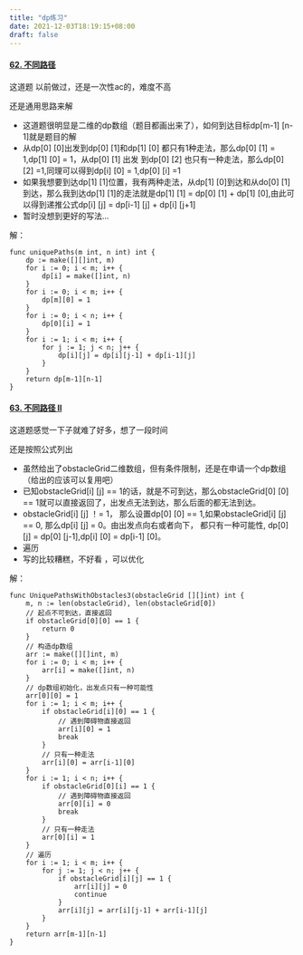 ```yaml
---
title: "dp练习"
date: 2021-12-03T18:19:15+08:00
draft: false
---
```


#### [62. 不同路径](https://leetcode-cn.com/problems/unique-paths/)

这道题 以前做过，还是一次性ac的，难度不高

还是通用思路来解

- 这道题很明显是二维的dp数组（题目都画出来了），如何到达目标dp[m-1] [n-1]就是题目的解
- 从dp[0] [0]出发到dp[0] [1]和dp[1] [0] 都只有1种走法，那么dp[0] [1] = 1,dp[1] [0] = 1，从dp[0] [1] 出发 到dp[0] [2] 也只有一种走法，那么dp[0] [2] =1,同理可以得到dp[i] [0] = 1,dp[0] [i] =1
- 如果我想要到达dp[1] [1]位置，我有两种走法，从dp[1] [0]到达和从do[0] [1] 到达，那么我到达dp[1] [1]的走法就是dp[1] [1] = dp[0] [1] + dp[1] [0],由此可以得到递推公式dp[i] [j] = dp[i-1] [j] + dp[i] [j+1]
- 暂时没想到更好的写法...

解：

```
func uniquePaths(m int, n int) int {
	dp := make([][]int, m)
	for i := 0; i < m; i++ {
		dp[i] = make([]int, n)
	}
	for i := 0; i < m; i++ {
		dp[m][0] = 1
	}
	for i := 0; i < n; i++ {
		dp[0][i] = 1
	}
	for i := 1; i < m; i++ {
		for j := 1; j < n; j++ {
			dp[i][j] = dp[i][j-1] + dp[i-1][j]
		}
	}
	return dp[m-1][n-1]
}

```



#### [63. 不同路径 II](https://leetcode-cn.com/problems/unique-paths-ii/)

这道题感觉一下子就难了好多，想了一段时间

还是按照公式列出

- 虽然给出了obstacleGrid二维数组，但有条件限制，还是在申请一个dp数组（给出的应该可以复用吧）
- 已知obstacleGrid[i] [j] == 1的话，就是不可到达，那么obstacleGrid[0] [0] == 1就可以直接返回了，出发点无法到达，那么后面的都无法到达。
- obstacleGrid[i] [j] ！= 1， 那么设置dp[0] [0] == 1,如果obstacleGrid[i] [j] == 0, 那么dp[i] [j] = 0。由出发点向右或者向下， 都只有一种可能性, dp[0] [j] = dp[0] [j-1],dp[i] [0] = dp[i-1] [0]。
- 遍历
- 写的比较糟糕，不好看 ，可以优化

解：

```
func UniquePathsWithObstacles3(obstacleGrid [][]int) int {
	m, n := len(obstacleGrid), len(obstacleGrid[0])
	// 起点不可到达，直接返回
	if obstacleGrid[0][0] == 1 {
		return 0
	}
	// 构造dp数组
	arr := make([][]int, m)
	for i := 0; i < m; i++ {
		arr[i] = make([]int, n)
	}
	// dp数组初始化，出发点只有一种可能性
	arr[0][0] = 1
	for i := 1; i < m; i++ {
		if obstacleGrid[i][0] == 1 {
			// 遇到障碍物直接返回
			arr[i][0] = 1
			break
		}
		// 只有一种走法
		arr[i][0] = arr[i-1][0]
	}
	for i := 1; i < n; i++ {
		if obstacleGrid[0][i] == 1 {
			// 遇到障碍物直接返回
			arr[0][i] = 0
			break
		}
		// 只有一种走法
		arr[0][i] = 1
	}
	// 遍历
	for i := 1; i < m; i++ {
		for j := 1; j < n; j++ {
			if obstacleGrid[i][j] == 1 {
				arr[i][j] = 0
				continue
			}
			arr[i][j] = arr[i][j-1] + arr[i-1][j]
		}
	}
	return arr[m-1][n-1]
}
```



